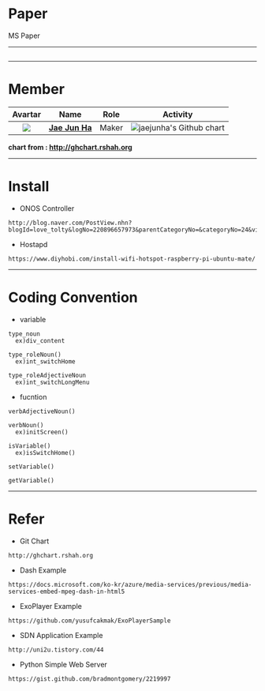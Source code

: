 # Paper  

MS Paper

---
<img src="">  

---

# Member  

|                           Avartar                            |                             Name                             | Role  |                           Activity                           |
| :----------------------------------------------------------: | :----------------------------------------------------------: | :---: | :----------------------------------------------------------: |
| <img src="https://avatars1.githubusercontent.com/u/7951335?v=4&s=100"> | <a href = "https://github.com/jaejunha"> **Jae Jun Ha** </a> | Maker | <img src="http://ghchart.rshah.org/jaejunha" alt="jaejunha's Github chart" /> |

 **chart from : http://ghchart.rshah.org**  

---

# Install  

- ONOS Controller  
```
http://blog.naver.com/PostView.nhn?blogId=love_tolty&logNo=220896657973&parentCategoryNo=&categoryNo=24&viewDate=&isShowPopularPosts=false&from=postView
```
- Hostapd
```
https://www.diyhobi.com/install-wifi-hotspot-raspberry-pi-ubuntu-mate/
```

---

# Coding Convention  
- variable  
```
type_noun
  ex)div_content
  
type_roleNoun()
  ex)int_switchHome
  
type_roleAdjectiveNoun
  ex)int_switchLongMenu
```
- fucntion  
```
verbAdjectiveNoun()

verbNoun()
  ex)initScreen()

isVariable()
  ex)isSwitchHome()
  
setVariable()

getVariable()
```

---

# Refer  
- Git Chart  
```
http://ghchart.rshah.org  
```
- Dash Example
```
https://docs.microsoft.com/ko-kr/azure/media-services/previous/media-services-embed-mpeg-dash-in-html5 
```
- ExoPlayer Example
```
https://github.com/yusufcakmak/ExoPlayerSample 
```
- SDN Application Example
```
http://uni2u.tistory.com/44 
```
- Python Simple Web Server
```
https://gist.github.com/bradmontgomery/2219997
```
